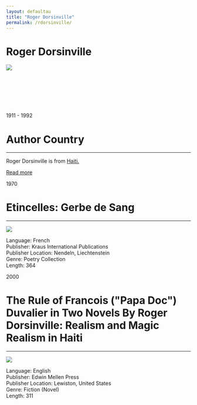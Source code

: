 ```yaml
---
layout: defaultau
title: "Roger Dorsinville"
permalink: /rdorsinville/
---
```

<!-- partial:index.partial.html -->
<div class="content">
    <h1>Roger Dorsinville</h1>
    <div class="quote">
<div><img src="https://www.ccny.cuny.edu/sites/default/files/styles/600px_wide/public/Prof-Dorsinville_14.jpg?itok=k_XUmUyG" class="logo"></div>
    </div>
    <div class="timeline">
        <div style="padding-bottom:100px;"></div>
        <div class="block">
            <div class="date right"><p class="right">1911 - 1992</p></div>
            <div class="dot"></div>
            <div class="left first">
            <div class="author_country">
                <h1>Author Country</h1><hr>
        <div class="aclocation">    <p>Roger Dorsinville is from <a href="{{ site.baseurl }}/5">Haiti.</a></p></div>
              <div class="acreadmore">  <a href="" target="_blank">Read more</a></div>
            </div>
            </div>
        </div>
        <div class="block">
            <div class="date left"><p class="left">1970</p></div>
            <div class="dot"></div>
            <div class="right hide">
                <h1>Etincelles: Gerbe de Sang</h1><hr>
                <p><img src="https://books.google.dm/books/content?id=yeNWAAAAYAAJ&printsec=frontcover&img=1&zoom=1&imgtk=AFLRE72RzWqbFpyiJOCgSGFFBFsJg6APSZqGi-x0mRF2b75QknQBNmls6NMzW_vtt8L3uhNUuEQteYmbnnc-SbXBJt4zLCYDqqqYcNYRXDVhZkkp6uaIYvVvUG1QjxG1_iAeCbRvdFwm"></p>
                <p>
                Language: French<br>
                Publisher: Kraus International Publications<br>
                Publisher Location: Nendeln, Liechtenstein<br>
                Genre: Poetry Collection<br>
                Length: 364<br>
                </p>
            </div>
        </div>
        <div class="block">
            <div class="date right"><p class="right">2000</p></div>
            <div class="dot"></div>
            <div class="left hide">
                <h1>The Rule of Francois ("Papa Doc") Duvalier in Two Novels By Roger Dorsinville: Realism and Magic Realism in Haiti</h1><hr>
                <p><img src="https://books.google.dm/books/content?id=HqFcAAAAMAAJ&printsec=frontcover&img=1&zoom=1&imgtk=AFLRE70YYGGDhqYW2k8g3BiugZb6xbjhJ6BSP3PEmA9le2XWTPgjjCgpjDru9d-BL05xBmuFo_d321qEyZhN0LGXBqHrOb1W_wJTAgnG1T1eqJdZhZ_u2trNcwgnqnAEwrjoBPc_d4ms"></p>
                <p>
                Language: English<br>
                Publisher: Edwin Mellen Press<br>
                Publisher Location: Lewiston, United States<br>
                Genre: Fiction (Novel)<br>
                Length: 311<br>
                </p>
            </div>
        </div>
  <!-- partial -->
<script src='https://cdnjs.cloudflare.com/ajax/libs/jquery/3.1.1/jquery.min.js'></script><script  src="{{ site.baseurl }}/assets/js/authorscript.js"></script>